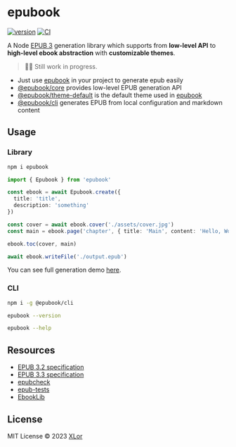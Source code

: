 # epubook

[![version](https://img.shields.io/npm/v/epubook?color=rgb%2850%2C203%2C86%29&label=epubook)](https://www.npmjs.com/package/epubook) [![CI](https://github.com/yjl9903/epubook/actions/workflows/ci.yml/badge.svg)](https://github.com/yjl9903/epubook/actions/workflows/ci.yml)

A Node [EPUB 3](https://www.w3.org/publishing/epub32/) generation library which supports from **low-level API** to **high-level ebook abstraction** with **customizable themes**.

> 👷‍♂️ Still work in progress.

+ Just use [epubook](https://github.com/yjl9903/epubook/tree/main/packages/epubook) in your project to generate epub easily
+ [@epubook/core](https://github.com/yjl9903/epubook/tree/main/packages/core) provides low-level EPUB generation API
+ [@epubook/theme-default](https://github.com/yjl9903/epubook/tree/main/packages/theme-default) is the default theme used in [epubook](https://github.com/yjl9903/epubook/tree/main/packages/epubook)
+ [@epubook/cli](https://github.com/yjl9903/epubook/tree/main/packages/cli) generates EPUB from local configuration and markdown content

## Usage

### Library

```bash
npm i epubook
```

```ts
import { Epubook } from 'epubook'

const ebook = await Epubook.create({
  title: 'title',
  description: 'something'
})

const cover = await ebook.cover('./assets/cover.jpg')
const main = ebook.page('chapter', { title: 'Main', content: 'Hello, World!' })

ebook.toc(cover, main)

await ebook.writeFile('./output.epub')
```

You can see full generation demo [here](https://github.com/yjl9903/epubook/blob/main/packages/epubook/test/index.test.ts).

### CLI

```bash
npm i -g @epubook/cli

epubook --version

epubook --help
```

## Resources

+ [EPUB 3.2 specification](https://www.w3.org/publishing/epub32/)
+ [EPUB 3.3 specification](https://www.w3.org/TR/epub-33/)
+ [epubcheck](https://github.com/w3c/epubcheck)
+ [epub-tests](https://w3c.github.io/epub-tests/)
+ [EbookLib](https://github.com/aerkalov/ebooklib)

## License

MIT License © 2023 [XLor](https://github.com/yjl9903)
